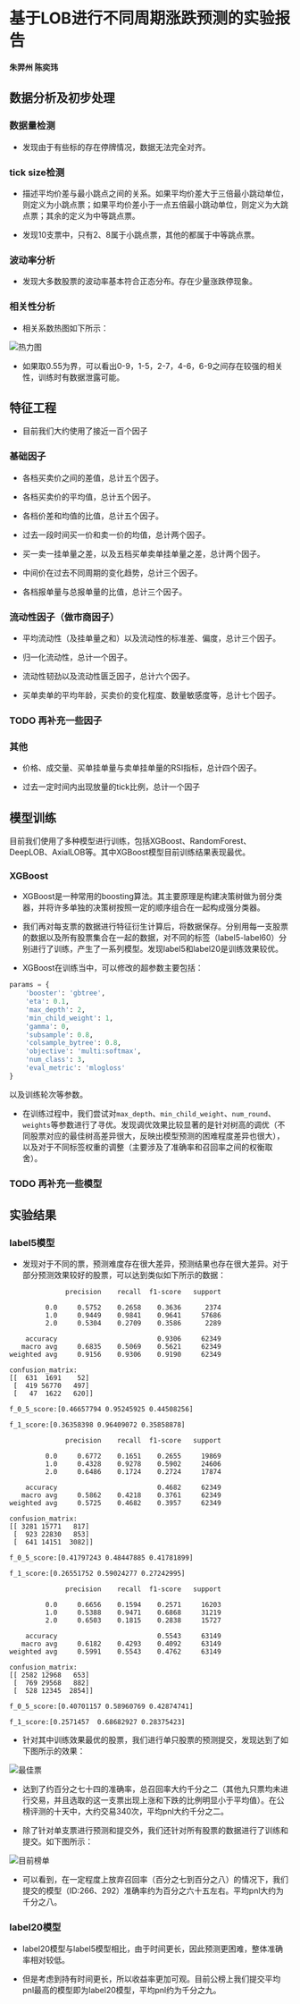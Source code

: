 # 基于LOB进行不同周期涨跌预测的实验报告

**朱羿州 陈奕玮**

## 数据分析及初步处理

### 数据量检测

+ 发现由于有些标的存在停牌情况，数据无法完全对齐。

### tick size检测

+ 描述平均价差与最小跳点之间的关系。如果平均价差大于三倍最小跳动单位，则定义为小跳点票；如果平均价差小于一点五倍最小跳动单位，则定义为大跳点票；其余的定义为中等跳点票。

+ 发现10支票中，只有2、8属于小跳点票，其他的都属于中等跳点票。

### 波动率分析

+ 发现大多数股票的波动率基本符合正态分布。存在少量涨跌停现象。

### 相关性分析

+ 相关系数热图如下所示：

![热力图](reference/pic/image1.png)

+ 如果取0.55为界，可以看出0-9，1-5，2-7，4-6，6-9之间存在较强的相关性，训练时有数据泄露可能。

## 特征工程

+ 目前我们大约使用了接近一百个因子

### 基础因子

+ 各档买卖价之间的差值，总计五个因子。

+ 各档买卖价的平均值，总计五个因子。

+ 各档价差和均值的比值，总计五个因子。

+ 过去一段时间买一价和卖一价的均值，总计两个因子。

+ 买一卖一挂单量之差，以及五档买单卖单挂单量之差，总计两个因子。

+ 中间价在过去不同周期的变化趋势，总计三个因子。

+ 各档报单量与总报单量的比值，总计三个因子。

### 流动性因子（做市商因子）

+ 平均流动性（及挂单量之和）以及流动性的标准差、偏度，总计三个因子。

+ 归一化流动性，总计一个因子。

+ 流动性韧劲以及流动性匮乏因子，总计六个因子。

+ 买单卖单的平均年龄，买卖价的变化程度、数量敏感度等，总计七个因子。

### TODO 再补充一些因子

### 其他

+ 价格、成交量、买单挂单量与卖单挂单量的RSI指标，总计四个因子。

+ 过去一定时间内出现放量的tick比例，总计一个因子

## 模型训练

目前我们使用了多种模型进行训练，包括XGBoost、RandomForest、DeepLOB、AxialLOB等。其中XGBoost模型目前训练结果表现最优。

### XGBoost

+ XGBoost是一种常用的boosting算法。其主要原理是构建决策树做为弱分类器，并将许多单独的决策树按照一定的顺序组合在一起构成强分类器。

+ 我们再对每支票的数据进行特征衍生计算后，将数据保存。分别用每一支股票的数据以及所有股票集合在一起的数据，对不同的标签（label5-label60）分别进行了训练，产生了一系列模型。发现label5和label20是训练效果较优。

+ XGBoost在训练当中，可以修改的超参数主要包括：

```python
params = {
    'booster': 'gbtree',
    'eta': 0.1,
    'max_depth': 2,
    'min_child_weight': 1,
    'gamma': 0,
    'subsample': 0.8,
    'colsample_bytree': 0.8,
    'objective': 'multi:softmax',
    'num_class': 3, 
    'eval_metric': 'mlogloss'
}
```

以及训练轮次等参数。

+ 在训练过程中，我们尝试对``max_depth``、``min_child_weight``、``num_round``、``weights``等参数进行了寻优。发现调优效果比较显著的是针对树高的调优（不同股票对应的最佳树高差异很大，反映出模型预测的困难程度差异也很大），以及对于不同标签权重的调整（主要涉及了准确率和召回率之间的权衡取舍）。

### TODO 再补充一些模型

## 实验结果

### label5模型

+ 发现对于不同的票，预测难度存在很大差异，预测结果也存在很大差异。对于部分预测效果较好的股票，可以达到类似如下所示的数据：

```plaintext
              precision    recall  f1-score   support

         0.0     0.5752    0.2658    0.3636      2374
         1.0     0.9449    0.9841    0.9641     57686
         2.0     0.5304    0.2709    0.3586      2289

    accuracy                         0.9306     62349
   macro avg     0.6835    0.5069    0.5621     62349
weighted avg     0.9156    0.9306    0.9190     62349

confusion_matrix:
[[  631  1691    52]
 [  419 56770   497]
 [   47  1622   620]]

f_0_5_score:[0.46657794 0.95245925 0.44508256]

f_1_score:[0.36358398 0.96409072 0.35858878]
```

```plaintext
              precision    recall  f1-score   support

         0.0     0.6772    0.1651    0.2655     19869
         1.0     0.4328    0.9278    0.5902     24606
         2.0     0.6486    0.1724    0.2724     17874

    accuracy                         0.4682     62349
   macro avg     0.5862    0.4218    0.3761     62349
weighted avg     0.5725    0.4682    0.3957     62349

confusion_matrix:
[[ 3281 15771   817]
 [  923 22830   853]
 [  641 14151  3082]]
 
f_0_5_score:[0.41797243 0.48447885 0.41781899]

f_1_score:[0.26551752 0.59024277 0.27242995]
```

```plaintext
              precision    recall  f1-score   support

         0.0     0.6656    0.1594    0.2571     16203
         1.0     0.5388    0.9471    0.6868     31219
         2.0     0.6503    0.1815    0.2838     15727

    accuracy                         0.5543     63149
   macro avg     0.6182    0.4293    0.4092     63149
weighted avg     0.5991    0.5543    0.4762     63149

confusion_matrix:
[[ 2582 12968   653]
 [  769 29568   882]
 [  528 12345  2854]]
 
f_0_5_score:[0.40701157 0.58960769 0.42874741]

f_1_score:[0.2571457  0.68682927 0.28375423]
```

+ 针对其中训练效果最优的股票，我们进行单只股票的预测提交，发现达到了如下图所示的效果：

![最佳票](reference/pic/image2.jpg)

+ 达到了约百分之七十四的准确率，总召回率大约千分之二（其他九只票均未进行交易，并且选取的这一支票出现上涨和下跌的比例明显小于平均值）。在公榜评测的十天中，大约交易340次，平均pnl大约千分之二。

+ 除了针对单支票进行预测和提交外，我们还针对所有股票的数据进行了训练和提交。如下图所示：

![目前榜单](reference/pic/image3.png)

+ 可以看到，在一定程度上放弃召回率（百分之七到百分之八）的情况下，我们提交的模型（ID:266、292）准确率约为百分之六十五左右。平均pnl大约为千分之八。

### label20模型

+ label20模型与label5模型相比，由于时间更长，因此预测更困难，整体准确率相对较低。

+ 但是考虑到持有时间更长，所以收益率更加可观。目前公榜上我们提交平均pnl最高的模型即为label20模型，平均pnl约为千分之九。